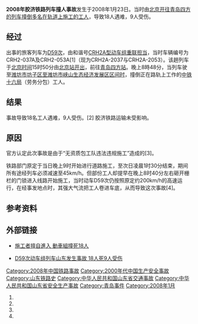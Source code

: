 **2008年胶济铁路列车撞人事故**发生于2008年1月23日。当时由[北京开往](../Page/北京站.md "wikilink")[青岛四方的列车撞倒多名在轨道上施工的工人](https://zh.wikipedia.org/wiki/四方站 "wikilink")，导致18人遇难，9人受伤。

## 经过

出事的旅客列车为[D59次](https://zh.wikipedia.org/wiki/D59次列车 "wikilink")，由和谐号[CRH2A型动车组重联担当](https://zh.wikipedia.org/wiki/CRH2A "wikilink")，当时车辆编号为CRH2-037A及CRH2-053A\[1\]（现为CRH2A-2037与CRH2A-2053）。该趟列车于[北京时间](../Page/北京时间.md "wikilink")15时50分由[北京站开出](../Page/北京站.md "wikilink")，前往[青岛四方站](https://zh.wikipedia.org/wiki/四方站 "wikilink")。晚上8時48分，当列车驶至[潍坊市](../Page/潍坊市.md "wikilink")[坊子区至](../Page/坊子区.md "wikilink")[潍坊市峡山生态经济发展区区间时](https://zh.wikipedia.org/wiki/潍坊市峡山生态经济发展区 "wikilink")，撞倒正在路轨上工作的[中铁十六局](https://zh.wikipedia.org/wiki/中铁十六局 "wikilink")（劳务分包）工人。

## 结果

事故导致18名工人遇难，9人受伤。\[2\] 胶济铁路运输未受影响。

## 原因

官方认定此次事故是由于“无资质包工队违法违规施工”造成的\[3\]。

铁路部门原定于当日晚上9时开始进行道路施工，至次日凌晨1时30分结束，期间所有途经列车必须减速至45km/h。但部份工人却提早在晚上8时40分左右砸开栅栏的门锁进入线路开始施工，当时动车D59次仍按照原定约200km/h的高速运行，在经事发地点时，其强大气流把工人卷进车底，从而导致这次事故\[4\]。

## 参考资料

<references/>

## 外部链接

  - [施工者擅自進入
    動車組撞死18人](http://news.wenweipo.com/2008/01/25/IN0801250087.htm)

<!-- end list -->

  - [D59次动车组列车山东发生事故 18人死9人受伤](http://news.csgd.cn/gnnews/2008/126/20089711442762.html)

[Category:2008年中国铁路事故](https://zh.wikipedia.org/wiki/Category:2008年中国铁路事故 "wikilink")
[Category:2000年代中国生产安全事故](https://zh.wikipedia.org/wiki/Category:2000年代中国生产安全事故 "wikilink")
[Category:山东铁路史](https://zh.wikipedia.org/wiki/Category:山东铁路史 "wikilink")
[Category:中华人民共和国山东省交通事故](https://zh.wikipedia.org/wiki/Category:中华人民共和国山东省交通事故 "wikilink")
[Category:中华人民共和国山东省安全生产事故](https://zh.wikipedia.org/wiki/Category:中华人民共和国山东省安全生产事故 "wikilink")
[Category:青岛事件](https://zh.wikipedia.org/wiki/Category:青岛事件 "wikilink")
[Category:2008年1月](https://zh.wikipedia.org/wiki/Category:2008年1月 "wikilink")

1.

2.

3.

4.